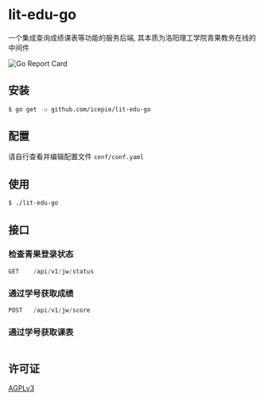 # lit-edu-go
 
一个集成查询成绩课表等功能的服务后端, 其本质为洛阳理工学院青果教务在线的中间件

 ![Go Report Card](https://goreportcard.com/badge/github.com/icepie/lit-edu-go)

## 安装

```bash
$ go get -u github.com/icepie/lit-edu-go
```

## 配置

请自行查看并编辑配置文件 `conf/conf.yaml`

## 使用

```bash
$ ./lit-edu-go
```

## 接口

### 检查青果登录状态

```js
GET    /api/v1/jw/status
```

### 通过学号获取成绩

```js
POST   /api/v1/jw/score
```

### 通过学号获取课表

```

```

## 许可证

[AGPLv3](https://github.com/icepie/lit-edu-go/blob/main/LICENSE)

